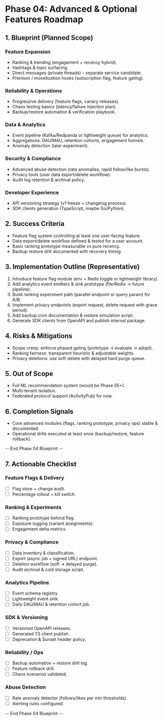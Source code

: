 # Phase 04: Advanced & Optional Features Roadmap

## 1. Blueprint (Planned Scope)

### Feature Expansion

- Ranking & trending (engagement + recency hybrid).
- Hashtags & topic surfacing.
- Direct messages (private threads) – separate service candidate.
- Premium / monetization hooks (subscription flag, feature gating).

### Reliability & Operations

- Progressive delivery (feature flags, canary releases).
- Chaos testing basics (latency/failure injection plan).
- Backup/restore automation & verification playbook.

### Data & Analytics

- Event pipeline (Kafka/Redpanda or lightweight queue) for analytics.
- Aggregations: DAU/MAU, retention cohorts, engagement funnels.
- Anomaly detection (later experiment).

### Security & Compliance

- Advanced abuse detection (rate anomalies, rapid follow/like bursts).
- Privacy tools (user data export/delete workflow).
- Audit log retention & archival policy.

### Developer Experience

- API versioning strategy (v1 freeze + changelog process).
- SDK clients generation (TypeScript, maybe Go/Python).

## 2. Success Criteria

- Feature flag system controlling at least one user-facing feature.
- Data export/delete workflow defined & tested for a user account.
- Basic ranking prototype measurable vs pure recency.
- Backup restore drill documented with recovery timing.

## 3. Implementation Outline (Representative)

1. Introduce feature flag module (env + Redis toggle or lightweight library).
2. Add analytics event emitters & sink prototype (file/Redis -> future pipeline).
3. Build ranking experiment path (parallel endpoint or query param) for A/B.
4. Implement privacy endpoints (export request, delete request with grace period).
5. Add backup cron documentation & restore simulation script.
6. Generate SDK clients from OpenAPI and publish internal package.

## 4. Risks & Mitigations

- Scope creep: enforce phased gating (prototype → evaluate → adopt).
- Ranking fairness: transparent heuristic & adjustable weights.
- Privacy deletions: use soft-delete with delayed hard purge queue.

## 5. Out of Scope

- Full ML recommendation system (would be Phase 05+).
- Multi-tenant isolation.
- Federated protocol support (ActivityPub) for now.

## 6. Completion Signals

- Core advanced modules (flags, ranking prototype, privacy ops) stable & documented.
- Operational drills executed at least once (backup/restore, feature rollback).

-- End Phase 04 Blueprint --
## 7. Actionable Checklist

### Feature Flags & Delivery
- [ ] Flag store + change audit.
- [ ] Percentage rollout + kill switch.

### Ranking & Experiments
- [ ] Ranking prototype behind flag.
- [ ] Exposure logging (variant assignments).
- [ ] Engagement delta metrics.

### Privacy & Compliance
- [ ] Data inventory & classification.
- [ ] Export (async job + signed URL) endpoint.
- [ ] Deletion workflow (soft → delayed purge).
- [ ] Audit archival & cold storage script.

### Analytics Pipeline
- [ ] Event schema registry.
- [ ] Lightweight event sink.
- [ ] Daily DAU/MAU & retention cohort job.

### SDK & Versioning
- [ ] Versioned OpenAPI releases.
- [ ] Generated TS client publish.
- [ ] Deprecation & Sunset header policy.

### Reliability / Ops
- [ ] Backup automation + restore drill log.
- [ ] Feature rollback drill.
- [ ] Chaos scenarios validated.

### Abuse Detection
- [ ] Rate anomaly detector (follows/likes per min thresholds).
- [ ] Alerting rules configured.

-- End Phase 04 Blueprint --
